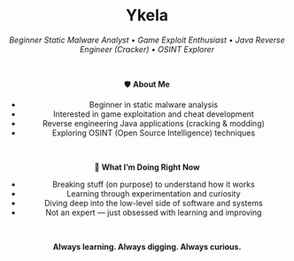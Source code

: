 <h1 align="center">Ykela</h1>

<p align="center"><em>Beginner Static Malware Analyst • Game Exploit Enthusiast • Java Reverse Engineer (Cracker) • OSINT Explorer</em></p>

<br/>

<p align="center">
  🛡️ <strong>About Me</strong>  
</p>

<ul align="center">
  <li>Beginner in static malware analysis</li>
  <li>Interested in game exploitation and cheat development</li>
  <li>Reverse engineering Java applications (cracking & modding)</li>
  <li>Exploring OSINT (Open Source Intelligence) techniques</li>
</ul>

<br/>

<p align="center">
  🧠 <strong>What I’m Doing Right Now</strong>  
</p>

<ul align="center">
  <li>Breaking stuff (on purpose) to understand how it works</li>
  <li>Learning through experimentation and curiosity</li>
  <li>Diving deep into the low-level side of software and systems</li>
  <li>Not an expert — just obsessed with learning and improving</li>
</ul>

<br/>

<p align="center"><strong>Always learning. Always digging. Always curious.</strong></p>
